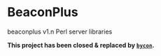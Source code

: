 # BeaconPlus

beaconplus v1.n Perl server libraries

**This project has been closed & replaced by [`bycon`](https://github.com/progenetix/bycon).**
